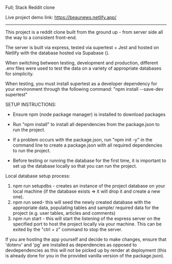 Full; Stack Reddit clone 

Live project demo link: https://beaunews.netlify.app/

---

This project is a reddit clone built from the ground up - from server side all the way to a consistent front-end.

The server is built via express, tested via supertest + Jest and hosted on Netlify with the database hosted via Supabase ().

When switching between testing, development and production, different .env files were used to test the data on a variety of appropriate databases for simplicity.

When testing, you must install supertest as a developer dependency for your environment through the following command: "npm install --save-dev supertest"

SETUP INSTRUCTIONS:

- Ensure npm (node package manager) is installed to download packages
- Run "npm install" to install all dependencies from the package.json to run the project.
- If a problem occurs with the package.json, run "npm init -y" in the command line to create a package.json with all required dependencies to run the project.

- Before testing or running the database for the first time, it is important to set up the database locally so that you can run the project.

Local database setup process: 
1. npm run setupdbs - creates an instance of the project database on your local machine (if the database exists => it will drop it and create a new one).
2. npm run seed- this will seed the newly created database with the appropriate data, populating tables and sample/ required data for the project (e.g. user tables, articles and comments)
3. npm run start - this will start the listening of the express server on the specified port to host the project locally via your machine. This can be exited by the "ctrl + z" command to stop the server.

If you are hosting the app yourself and decide to make changes, ensure that 'dotenv' and 'pg' are installed as dependencies as opposed to devdependencies as this will not be picked up by render at deployment (this is already done for you in the provided vanilla version of the package.json).
